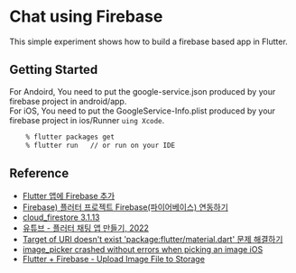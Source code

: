 # Chat using Firebase

This simple experiment shows how to build a firebase based app in Flutter.

## Getting Started

For Andoird, You need to put the google-service.json produced by your firebase project in android/app.  
For iOS, You need to put the GoogleService-Info.plist produced by your firebase project in ios/Runner `uing Xcode`.

```bash  
    % flutter packages get  
    % flutter run   // or run on your IDE
```

## Reference  

- [Flutter 앱에 Firebase 추가](https://firebase.google.com/docs/flutter/setup?platform=android)
- [Firebase) 플러터 프로젝트 Firebase(파이어베이스) 연동하기](https://blog.naver.com/bosom2835/222643020648)
- [cloud_firestore 3.1.13](https://pub.dev/packages/cloud_firestore/install)
- [유튜브 - 플러터 채팅 앱 만들기, 2022](https://www.youtube.com/playlist?list=PLQt_pzi-LLfrhI7B4mdx17ynreM0UwCzR)
- [Target of URI doesn't exist 'package:flutter/material.dart' 문제 해결하기](https://cishome.tistory.com/147)
- [image_picker crashed without errors when picking an image iOS](https://oflutter.com/image-picker-crashed-without-errors/)
- [Flutter + Firebase - Upload Image File to Storage](https://stackoverflow.com/questions/66986062/flutter-firebase-upload-image-file-to-storage)  

